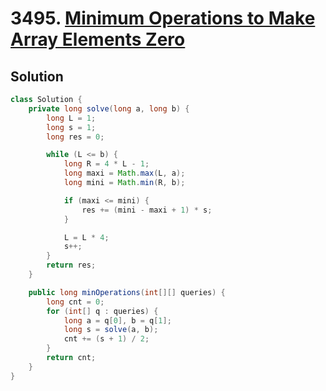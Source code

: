 # 3495. [Minimum Operations to Make Array Elements Zero](https://leetcode.com/problems/minimum-operations-to-make-array-elements-zero/description/?envType=daily-question&envId=2025-09-06)

## Solution

```java
class Solution {
    private long solve(long a, long b) {
        long L = 1;
        long s = 1;
        long res = 0;

        while (L <= b) {
            long R = 4 * L - 1;
            long maxi = Math.max(L, a);
            long mini = Math.min(R, b);

            if (maxi <= mini) {
                res += (mini - maxi + 1) * s;
            }

            L = L * 4;
            s++;
        }
        return res;
    }

    public long minOperations(int[][] queries) {
        long cnt = 0;
        for (int[] q : queries) {
            long a = q[0], b = q[1];
            long s = solve(a, b);
            cnt += (s + 1) / 2;
        }
        return cnt;
    }
}
```

